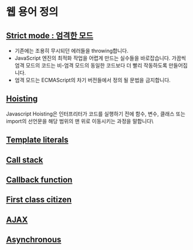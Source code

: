 # 웹 용어 정의

## [Strict mode : 엄격한 모드](https://developer.mozilla.org/ko/docs/Web/JavaScript/Reference/Strict_mode)

- 기존에는 조용히 무시되던 에러들을 throwing합니다.
- JavaScript 엔진의 최적화 작업을 어렵게 만드는 실수들을 바로잡습니다. 가끔씩 엄격 모드의 코드는 비-엄격 모드의 동일한 코드보다 더 빨리 작동하도록 만들어집니다.
- 엄격 모드는 ECMAScript의 차기 버전들에서 정의 될 문법을 금지합니다.

## [Hoisting](https://developer.mozilla.org/ko/docs/Glossary/Hoisting)

Javascript Hoisting은 인터프리터가 코드를 실행하기 전에 함수, 변수, 클래스 또는 import의 선언문을 해당 범위의 맨 위로 이동시키는 과정을 말합니다\

## [Template literals](https://developer.mozilla.org/ko/docs/Web/JavaScript/Reference/Template_literals)

## [Call stack](https://developer.mozilla.org/ko/docs/Glossary/Call_stack)

## [Callback function](https://developer.mozilla.org/ko/docs/Glossary/Callback_function)

## [First class citizen](https://developer.mozilla.org/ko/docs/Glossary/First-class_Function)

## [AJAX](https://developer.mozilla.org/ko/docs/Glossary/AJAX)

## [Asynchronous](https://developer.mozilla.org/ko/docs/Glossary/Asynchronous)
